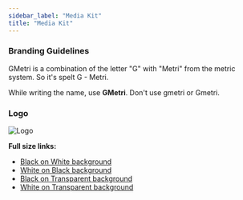 ```yaml
---
sidebar_label: "Media Kit"
title: "Media Kit"
---
```


### Branding Guidelines

GMetri is a combination of the letter "G" with "Metri" from the metric system. So it's spelt G - Metri.

While writing the name, use **GMetri**. Don't use gmetri or Gmetri.

### Logo

![Logo](https://s.vrgmetri.com/image/w_150,q_90/gb-web/common/logo/2022/GMetri_B_W.jpg)

**Full size links:**

* [Black on White background](https://s.vrgmetri.com/gb-web/common/logo/2022/GMetri_B_W.jpg)
* [White on Black background](https://s.vrgmetri.com/gb-web/common/logo/2022/GMetri_W_B.jpg)
* [Black on Transparent background](https://s.vrgmetri.com/gb-web/common/logo/2022/GMetri_B_transparent.png)
* [White on Transparent background](https://s.vrgmetri.com/gb-web/common/logo/2022/GMetri_W_transparent.png)


